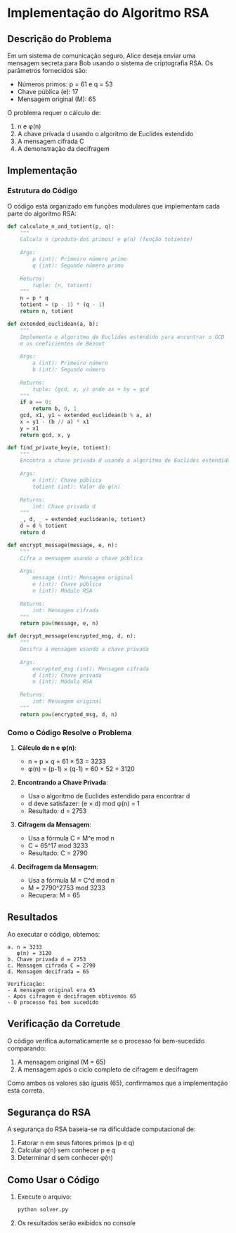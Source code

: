 # Implementação do Algoritmo RSA

## Descrição do Problema

Em um sistema de comunicação seguro, Alice deseja enviar uma mensagem secreta para Bob usando o sistema de criptografia RSA. Os parâmetros fornecidos são:

- Números primos: p = 61 e q = 53
- Chave pública (e): 17
- Mensagem original (M): 65

O problema requer o cálculo de:
1. n e φ(n)
2. A chave privada d usando o algoritmo de Euclides estendido
3. A mensagem cifrada C
4. A demonstração da decifragem

## Implementação

### Estrutura do Código

O código está organizado em funções modulares que implementam cada parte do algoritmo RSA:

```python
def calculate_n_and_totient(p, q):
    """
    Calcula n (produto dos primos) e φ(n) (função totiente)
    
    Args:
        p (int): Primeiro número primo
        q (int): Segundo número primo
    
    Returns:
        tuple: (n, totient)
    """
    n = p * q
    totient = (p - 1) * (q - 1)
    return n, totient

def extended_euclidean(a, b):
    """
    Implementa o algoritmo de Euclides estendido para encontrar o GCD
    e os coeficientes de Bézout
    
    Args:
        a (int): Primeiro número
        b (int): Segundo número
    
    Returns:
        tuple: (gcd, x, y) onde ax + by = gcd
    """
    if a == 0:
        return b, 0, 1
    gcd, x1, y1 = extended_euclidean(b % a, a)
    x = y1 - (b // a) * x1
    y = x1
    return gcd, x, y

def find_private_key(e, totient):
    """
    Encontra a chave privada d usando o algoritmo de Euclides estendido
    
    Args:
        e (int): Chave pública
        totient (int): Valor de φ(n)
    
    Returns:
        int: Chave privada d
    """
    _, d, _ = extended_euclidean(e, totient)
    d = d % totient
    return d

def encrypt_message(message, e, n):
    """
    Cifra a mensagem usando a chave pública
    
    Args:
        message (int): Mensagem original
        e (int): Chave pública
        n (int): Módulo RSA
    
    Returns:
        int: Mensagem cifrada
    """
    return pow(message, e, n)

def decrypt_message(encrypted_msg, d, n):
    """
    Decifra a mensagem usando a chave privada
    
    Args:
        encrypted_msg (int): Mensagem cifrada
        d (int): Chave privada
        n (int): Módulo RSA
    
    Returns:
        int: Mensagem original
    """
    return pow(encrypted_msg, d, n)
```

### Como o Código Resolve o Problema

1. **Cálculo de n e φ(n)**:
   - n = p × q = 61 × 53 = 3233
   - φ(n) = (p-1) × (q-1) = 60 × 52 = 3120

2. **Encontrando a Chave Privada**:
   - Usa o algoritmo de Euclides estendido para encontrar d
   - d deve satisfazer: (e × d) mod φ(n) = 1
   - Resultado: d = 2753

3. **Cifragem da Mensagem**:
   - Usa a fórmula C = M^e mod n
   - C = 65^17 mod 3233
   - Resultado: C = 2790

4. **Decifragem da Mensagem**:
   - Usa a fórmula M = C^d mod n
   - M = 2790^2753 mod 3233
   - Recupera: M = 65

## Resultados

Ao executar o código, obtemos:

```
a. n = 3233
   φ(n) = 3120
b. Chave privada d = 2753
c. Mensagem cifrada C = 2790
d. Mensagem decifrada = 65

Verificação:
- A mensagem original era 65
- Após cifragem e decifragem obtivemos 65
- O processo foi bem sucedido
```

## Verificação da Corretude

O código verifica automaticamente se o processo foi bem-sucedido comparando:
1. A mensagem original (M = 65)
2. A mensagem após o ciclo completo de cifragem e decifragem

Como ambos os valores são iguais (65), confirmamos que a implementação está correta.

## Segurança do RSA

A segurança do RSA baseia-se na dificuldade computacional de:
1. Fatorar n em seus fatores primos (p e q)
2. Calcular φ(n) sem conhecer p e q
3. Determinar d sem conhecer φ(n)

## Como Usar o Código

1. Execute o arquivo:
   ```bash
   python solver.py
   ```
2. Os resultados serão exibidos no console

